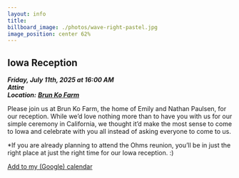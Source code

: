 ```yaml
---
layout: info
title: 
billboard_image: ./photos/wave-right-pastel.jpg
image_position: center 62%
---
```


## Iowa Reception
***Friday, July 11th, 2025 at 16:00 AM***  
***Attire***   
***Location:*** [***Brun Ko Farm***](https://www.google.com/maps/place/Brun+Ko+Farm/@41.5870665,-95.0056998,17z/data=!3m1!4b1!4m6!3m5!1s0x87933355a8c1ee7b:0x1f694b9bdb51470c!8m2!3d41.5870625!4d-95.0031195!16s%2Fg%2F11cmdswhh1?entry=ttu&g_ep=EgoyMDI1MDIwNS4xIKXMDSoASAFQAw%3D%3D)  

Please join us at Brun Ko Farm, the home of Emily and Nathan Paulsen, for our reception. While we’d love nothing more than to have you with us for our simple ceremony in California, we thought it’d make the most sense to come to Iowa and celebrate with you all instead of asking everyone to come to us. 

*If you are already planning to attend the Ohms reunion, you’ll be in just the right place at just the right time for our Iowa reception. :)


<i class="fa-solid fa-calendar-days"></i>
[Add to my (Google) calendar](https://calendar.google.com/calendar/render?action=TEMPLATE&text=Ullerich+Reception&details=Visit+http://ulleri.ch/reception+for+more+details&dates=20250711T160000/20250711T210000&ctz=America/Chicago&location=41.5870625,-95.0031195)
 <!-- or [Download .ics calendar file](/files/ullerich_reception.ics)   -->
<br>
